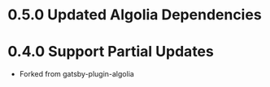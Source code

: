 # 0.5.0 Updated Algolia Dependencies

# 0.4.0 Support Partial Updates

  * Forked from gatsby-plugin-algolia